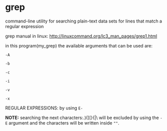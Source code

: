# grep
 command-line utility for searching plain-text data sets for lines that match a regular expression

grep manual in linux:
http://linuxcommand.org/lc3_man_pages/grep1.html

in this program(my_grep) the available arguments that can be used are:

```-A```

```-b```

```-c```

```-i```

```-v```

```-x```

REGULAR EXPRESSIONS: by using ```E-```

**NOTE:** searching the next characters:.)(][}{|\ will be excluded by using the ```-E``` argument and the characters will be written inside ```""```.
